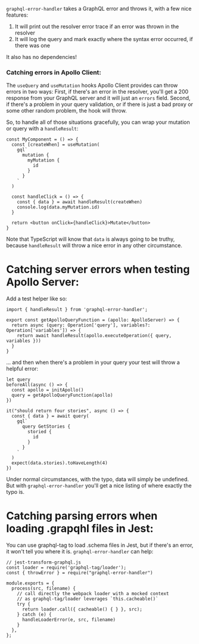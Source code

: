 `graphql-error-handler` takes a GraphQL error and throws it, with a few nice features:

1) It will print out the resolver error trace if an error was thrown in the resolver
2) It will log the query and mark exactly where the syntax error occurred, if there was one

It also has no dependencies!

### Catching errors in Apollo Client:

The `useQuery` and `useMutation` hooks Apollo Client provides can throw errors in two ways: First,
if there's an error in the resolver, you'll get a 200 response from your GraphQL server and it will
just an `errors` field. Second, if there's a problem in your query validation, or if there is just
a bad proxy or some other random problem, the hook will throw.

So, to handle all of those situations gracefully, you can wrap your mutation or query with a
`handleResult`:

```
const MyComponent = () => {
  const [createWhen] = useMutation(
    gql`
      mutation {
        myMutation {
          id
        }
      }
    `
  )

  const handleClick = () => {
    const { data } = await handleResult(createWhen)
    console.log(data.myMutation.id)
  }

  return <button onClick={handleClick}>Mutate</button>
}
```
Note that TypeScript will know that `data` is always going to be truthy, because `handleResult` will
throw a nice error in any other circumstance.

# Catching server errors when testing Apollo Server:

Add a test helper like so:
```
import { handleResult } from 'graphql-error-handler';

export const getApolloQueryFunction = (apollo: ApolloServer) => {
  return async (query: Operation['query'], variables?: Operation['variables']) => {
    return await handleResult(apollo.executeOperation({ query, variables }))
  }
}
```
... and then when there's a problem in your query your test will throw a helpful error:

```
let query
beforeAll(async () => {
  const apollo = initApollo()
  query = getApolloQueryFunction(apollo)
})

it("should return four stories", async () => {
  const { data } = await query(
    gql`
      query GetStories {
        storied {
          id
        }
      }
    `
  )
  expect(data.stories).toHaveLength(4)
})
```

Under normal circumstances, with the typo, data will simply be undefined. But with
`graphql-error-handler` you'll get a nice listing of where exactly the typo is.

# Catching parsing errors when loading .grapqhl files in Jest:

You can use graphql-tag to load .schema files in Jest, but if there's an error,
it won't tell you where it is. `graphql-error-handler` can help:

```
// jest-transform-graphql.js
const loader = require('graphql-tag/loader');
const { throwError } = require("graphql-error-handler")

module.exports = {
  process(src, filename) {
    // call directly the webpack loader with a mocked context
    // as graphql-tag/loader leverages `this.cacheable()`
    try {
      return loader.call({ cacheable() { } }, src);
    } catch (e) {
      handleLoaderError(e, src, filename)
    }
  },
};
```
